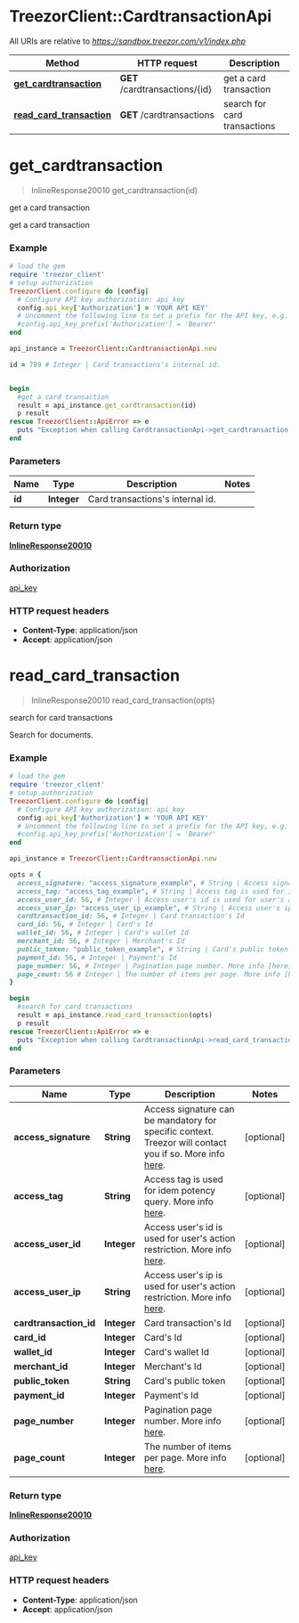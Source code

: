 # TreezorClient::CardtransactionApi

All URIs are relative to *https://sandbox.treezor.com/v1/index.php*

Method | HTTP request | Description
------------- | ------------- | -------------
[**get_cardtransaction**](CardtransactionApi.md#get_cardtransaction) | **GET** /cardtransactions/{id} | get a card transaction
[**read_card_transaction**](CardtransactionApi.md#read_card_transaction) | **GET** /cardtransactions | search for card transactions


# **get_cardtransaction**
> InlineResponse20010 get_cardtransaction(id)

get a card transaction

get a card transaction

### Example
```ruby
# load the gem
require 'treezor_client'
# setup authorization
TreezorClient.configure do |config|
  # Configure API key authorization: api_key
  config.api_key['Authorization'] = 'YOUR API KEY'
  # Uncomment the following line to set a prefix for the API key, e.g. 'Bearer' (defaults to nil)
  #config.api_key_prefix['Authorization'] = 'Bearer'
end

api_instance = TreezorClient::CardtransactionApi.new

id = 789 # Integer | Card transactions's internal id.


begin
  #get a card transaction
  result = api_instance.get_cardtransaction(id)
  p result
rescue TreezorClient::ApiError => e
  puts "Exception when calling CardtransactionApi->get_cardtransaction: #{e}"
end
```

### Parameters

Name | Type | Description  | Notes
------------- | ------------- | ------------- | -------------
 **id** | **Integer**| Card transactions&#39;s internal id. | 

### Return type

[**InlineResponse20010**](InlineResponse20010.md)

### Authorization

[api_key](../README.md#api_key)

### HTTP request headers

 - **Content-Type**: application/json
 - **Accept**: application/json



# **read_card_transaction**
> InlineResponse20010 read_card_transaction(opts)

search for card transactions

Search for documents.

### Example
```ruby
# load the gem
require 'treezor_client'
# setup authorization
TreezorClient.configure do |config|
  # Configure API key authorization: api_key
  config.api_key['Authorization'] = 'YOUR API KEY'
  # Uncomment the following line to set a prefix for the API key, e.g. 'Bearer' (defaults to nil)
  #config.api_key_prefix['Authorization'] = 'Bearer'
end

api_instance = TreezorClient::CardtransactionApi.new

opts = { 
  access_signature: "access_signature_example", # String | Access signature can be mandatory for specific context. Treezor will contact you if so. More info [here](https://agent.treezor.com/security-authentication).
  access_tag: "access_tag_example", # String | Access tag is used for idem potency query. More info [here](https://agent.treezor.com/basics).
  access_user_id: 56, # Integer | Access user's id is used for user's action restriction. More info [here](https://agent.treezor.com/basics).
  access_user_ip: "access_user_ip_example", # String | Access user's ip is used for user's action restriction. More info [here](https://agent.treezor.com/basics).
  cardtransaction_id: 56, # Integer | Card transaction's Id
  card_id: 56, # Integer | Card's Id
  wallet_id: 56, # Integer | Card's wallet Id
  merchant_id: 56, # Integer | Merchant's Id
  public_token: "public_token_example", # String | Card's public token
  payment_id: 56, # Integer | Payment's Id
  page_number: 56, # Integer | Pagination page number. More info [here](https://agent.treezor.com/lists).
  page_count: 56 # Integer | The number of items per page. More info [here](https://agent.treezor.com/lists).
}

begin
  #search for card transactions
  result = api_instance.read_card_transaction(opts)
  p result
rescue TreezorClient::ApiError => e
  puts "Exception when calling CardtransactionApi->read_card_transaction: #{e}"
end
```

### Parameters

Name | Type | Description  | Notes
------------- | ------------- | ------------- | -------------
 **access_signature** | **String**| Access signature can be mandatory for specific context. Treezor will contact you if so. More info [here](https://agent.treezor.com/security-authentication). | [optional] 
 **access_tag** | **String**| Access tag is used for idem potency query. More info [here](https://agent.treezor.com/basics). | [optional] 
 **access_user_id** | **Integer**| Access user&#39;s id is used for user&#39;s action restriction. More info [here](https://agent.treezor.com/basics). | [optional] 
 **access_user_ip** | **String**| Access user&#39;s ip is used for user&#39;s action restriction. More info [here](https://agent.treezor.com/basics). | [optional] 
 **cardtransaction_id** | **Integer**| Card transaction&#39;s Id | [optional] 
 **card_id** | **Integer**| Card&#39;s Id | [optional] 
 **wallet_id** | **Integer**| Card&#39;s wallet Id | [optional] 
 **merchant_id** | **Integer**| Merchant&#39;s Id | [optional] 
 **public_token** | **String**| Card&#39;s public token | [optional] 
 **payment_id** | **Integer**| Payment&#39;s Id | [optional] 
 **page_number** | **Integer**| Pagination page number. More info [here](https://agent.treezor.com/lists). | [optional] 
 **page_count** | **Integer**| The number of items per page. More info [here](https://agent.treezor.com/lists). | [optional] 

### Return type

[**InlineResponse20010**](InlineResponse20010.md)

### Authorization

[api_key](../README.md#api_key)

### HTTP request headers

 - **Content-Type**: application/json
 - **Accept**: application/json




